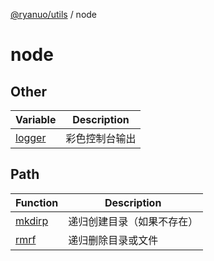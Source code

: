 [@ryanuo/utils](../index.md) / node

# node

## Other

| Variable | Description |
| ------ | ------ |
| [logger](variables/logger.md) | 彩色控制台输出 |

## Path

| Function | Description |
| ------ | ------ |
| [mkdirp](functions/mkdirp.md) | 递归创建目录（如果不存在） |
| [rmrf](functions/rmrf.md) | 递归删除目录或文件 |
